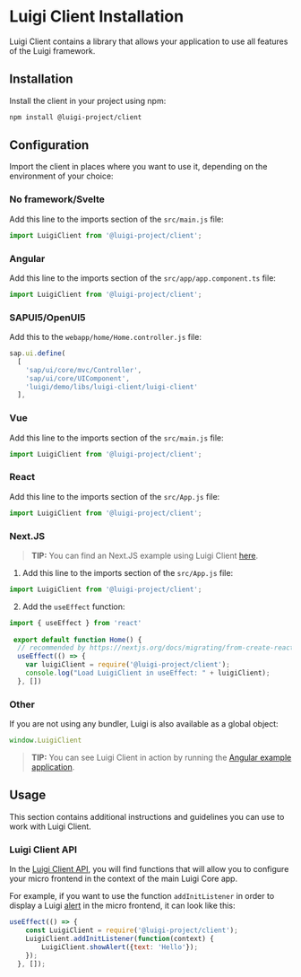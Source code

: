 <!-- meta
{
  "node": {
    "label": "Installation",
    "category": {
      "label": "Luigi Client",
      "collapsible": true
    },
    "metaData": {
      "categoryPosition": 5,
      "position": 0
    }
  }
}
meta -->

# Luigi Client Installation

Luigi Client contains a library that allows your application to use all features of the Luigi framework.

## Installation

Install the client in your project using npm:
```bash
npm install @luigi-project/client
```

## Configuration

Import the client in places where you want to use it, depending on the environment of your choice:

### No framework/Svelte
Add this line to the imports section of the `src/main.js` file:
```javascript
import LuigiClient from '@luigi-project/client';
```

### Angular
Add this line to the imports section of the `src/app/app.component.ts` file:
```javascript
import LuigiClient from '@luigi-project/client';
```

### SAPUI5/OpenUI5
Add this to the `webapp/home/Home.controller.js` file: 
```js 
sap.ui.define(
  [
    'sap/ui/core/mvc/Controller',
    'sap/ui/core/UIComponent',
    'luigi/demo/libs/luigi-client/luigi-client'
  ],
```

### Vue
Add this line to the imports section of the `src/main.js` file:
```js
import LuigiClient from '@luigi-project/client';
```

### React
Add this line to the imports section of the `src/App.js` file:

```javascript
import LuigiClient from '@luigi-project/client';
```
### Next.JS

<!-- add-attribute:class:success -->
> **TIP:** You can find an Next.JS example using Luigi Client [here](https://github.com/SAP/luigi/blob/master/core/examples/luigi-example-next/pages/sample1.js).

1. Add this line to the imports section of the `src/App.js` file:

```javascript
import LuigiClient from '@luigi-project/client';
```

2. Add the `useEffect` function: 
```javascript
import { useEffect } from 'react'
 
 export default function Home() {
  // recommended by https://nextjs.org/docs/migrating/from-create-react-app#safely-accessing-web-apis
  useEffect(() => {
    var luigiClient = require('@luigi-project/client');
    console.log("Load LuigiClient in useEffect: " + luigiClient);
  }, [])
```

### Other

If you are not using any bundler, Luigi is also available as a global object:
```javascript
window.LuigiClient
```

<!-- add-attribute:class:success -->
> **TIP:** You can see Luigi Client in action by running the [Angular example application](/test/e2e-test-application).

## Usage

This section contains additional instructions and guidelines you can use to work with Luigi Client.

### Luigi Client API

In the [Luigi Client API](/docs/luigi-client-api.md), you will find functions that will allow you to configure your micro frontend in the context of the main Luigi Core app.

For example, if you want to use the function `addInitListener` in order to display a Luigi [alert](/docs/luigi-client-api.md#showalert) in the micro frontend, it can look like this: 

```js
useEffect(() => {
    const LuigiClient = require('@luigi-project/client');
    LuigiClient.addInitListener(function(context) {
        LuigiClient.showAlert({text: 'Hello'});
    });
  }, []);
  ```

